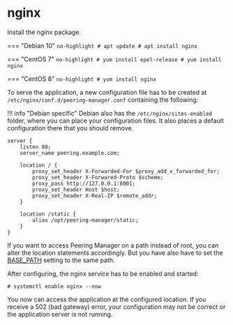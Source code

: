 # nginx

Install the nginx package.

=== "Debian 10"
	```no-highlight
	# apt update
	# apt install nginx
	```

=== "CentOS 7"
	```no-highlight
	# yum install epel-release
	# yum install nginx
	```

=== "CentOS 8"
	```no-highlight
	# yum install nginx
	```

To serve the application, a new configuration file has to be created at
`/etc/nginx/conf.d/peering-manager.conf` containing the following:

!!! info "Debian specific"
	Debian also has the `/etc/nginx/sites-enabled` folder, where you can place
	your configuration files.
	It also places a default configuration there that you should remove.


```no-highlight
server {
	listen 80;
	server_name peering.example.com;

	location / {
		proxy_set_header X-Forwarded-For $proxy_add_x_forwarded_for;
		proxy_set_header X-Forwared-Proto $scheme;
		proxy_pass http://127.0.0.1:8001;
		proxy_set_header Host $host;
		proxy_set_header X-Real-IP $remote_addr;
	}

	location /static {
		alias /opt/peering-manager/static;
	}
}
```
If you want to access Peering Manager on a path instead of root, you can alter
the location statements accordingly.
But you have also have to set the [BASE_PATH](../configuration/optional-settings.md#base_path)
setting to the same path.

After configuring, the nginx service has to be enabled and started:
```no-highlight
# systemctl enable nginx --now
```

You now can access the application at the configured location.
If you receive a 502 (bad gateway) error, your configuration may not be correct
or the application server is not running.
